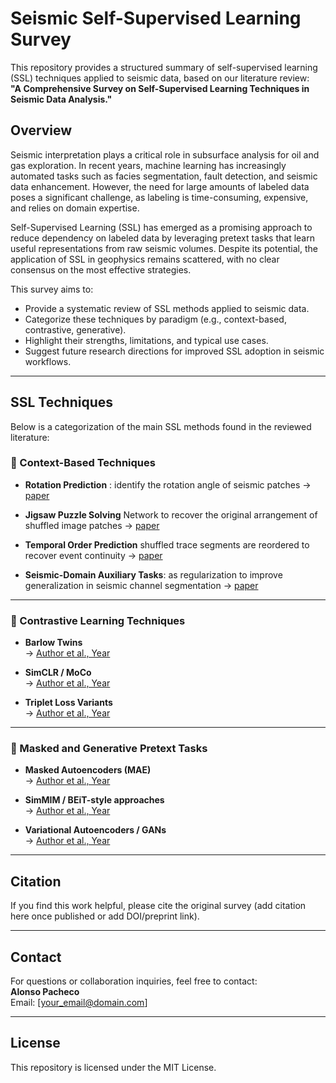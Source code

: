 # Seismic Self-Supervised Learning Survey

This repository provides a structured summary of self-supervised learning (SSL) techniques applied to seismic data, based on our literature review:  
**"A Comprehensive Survey on Self-Supervised Learning Techniques in Seismic Data Analysis."**

## Overview

Seismic interpretation plays a critical role in subsurface analysis for oil and gas exploration. In recent years, machine learning has increasingly automated tasks such as facies segmentation, fault detection, and seismic data enhancement. However, the need for large amounts of labeled data poses a significant challenge, as labeling is time-consuming, expensive, and relies on domain expertise.

Self-Supervised Learning (SSL) has emerged as a promising approach to reduce dependency on labeled data by leveraging pretext tasks that learn useful representations from raw seismic volumes. Despite its potential, the application of SSL in geophysics remains scattered, with no clear consensus on the most effective strategies.

This survey aims to:
- Provide a systematic review of SSL methods applied to seismic data.
- Categorize these techniques by paradigm (e.g., context-based, contrastive, generative).
- Highlight their strengths, limitations, and typical use cases.
- Suggest future research directions for improved SSL adoption in seismic workflows.

---

## SSL Techniques

Below is a categorization of the main SSL methods found in the reviewed literature:

### 🧩 Context-Based Techniques
- **Rotation Prediction** : identify the rotation angle of seismic patches
  → [paper](10.1109/LGRS.2022.3193567)

- **Jigsaw Puzzle Solving**  Network to recover the original arrangement of shuffled image patches
  → [paper](10.1109/LGRS.2022.3193567)

- **Temporal Order Prediction**  shuffled trace segments are reordered to recover event continuity
  → [paper](10.1109/LGRS.2022.3193567)

- **Seismic-Domain Auxiliary Tasks**:   as regularization to improve generalization in seismic channel segmentation
  → [paper](10.1109/LGRS.2023.3328837)

---

### 🧲 Contrastive Learning Techniques
- **Barlow Twins**  
  → [Author et al., Year](link_to_paper)

- **SimCLR / MoCo**  
  → [Author et al., Year](link_to_paper)

- **Triplet Loss Variants**  
  → [Author et al., Year](link_to_paper)

---

### 🧠 Masked and Generative Pretext Tasks
- **Masked Autoencoders (MAE)**  
  → [Author et al., Year](link_to_paper)

- **SimMIM / BEiT-style approaches**  
  → [Author et al., Year](link_to_paper)

- **Variational Autoencoders / GANs**  
  → [Author et al., Year](link_to_paper)

---

## Citation

If you find this work helpful, please cite the original survey (add citation here once published or add DOI/preprint link).

---

## Contact

For questions or collaboration inquiries, feel free to contact:  
**Alonso Pacheco**  
Email: [your_email@domain.com]

---

## License

This repository is licensed under the MIT License.
